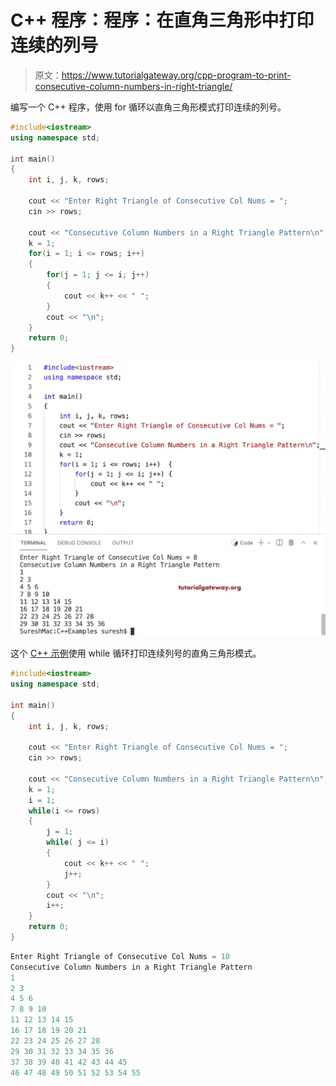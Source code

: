 # C++ 程序：程序：在直角三角形中打印连续的列号

> 原文：<https://www.tutorialgateway.org/cpp-program-to-print-consecutive-column-numbers-in-right-triangle/>

编写一个 C++ 程序，使用 for 循环以直角三角形模式打印连续的列号。

```cpp
#include<iostream>
using namespace std;

int main()
{
	int i, j, k, rows;

    cout << "Enter Right Triangle of Consecutive Col Nums = ";
    cin >> rows;

    cout << "Consecutive Column Numbers in a Right Triangle Pattern\n"; 
    k = 1;
    for(i = 1; i <= rows; i++)
    {
    	for(j = 1; j <= i; j++)
		{
            cout << k++ << " ";
        }
        cout << "\n";
    }		
 	return 0;
}
```

![C++ Program to Print Consecutive Column Numbers in Right Triangle](img/cedef2f1f4b6a92711a397e827dc488f.png)

这个 [C++ 示例](https://www.tutorialgateway.org/cpp-programs/)使用 while 循环打印连续列号的直角三角形模式。

```cpp
#include<iostream>
using namespace std;

int main()
{
	int i, j, k, rows;

    cout << "Enter Right Triangle of Consecutive Col Nums = ";
    cin >> rows;

    cout << "Consecutive Column Numbers in a Right Triangle Pattern\n"; 
    k = 1;
    i = 1;
    while(i <= rows)
    {
        j = 1;
    	while( j <= i)
		{
            cout << k++ << " ";
            j++;
        }
        cout << "\n";
        i++;
    }		
 	return 0;
}
```

```cpp
Enter Right Triangle of Consecutive Col Nums = 10
Consecutive Column Numbers in a Right Triangle Pattern
1 
2 3 
4 5 6 
7 8 9 10 
11 12 13 14 15 
16 17 18 19 20 21 
22 23 24 25 26 27 28 
29 30 31 32 33 34 35 36 
37 38 39 40 41 42 43 44 45 
46 47 48 49 50 51 52 53 54 55 
```